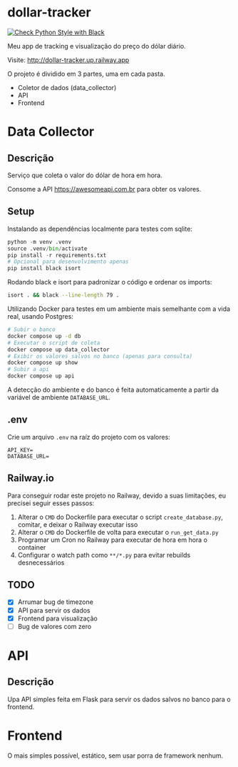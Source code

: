 # dollar-tracker

[![Check Python Style with Black](https://github.com/renanstn/dollar-tracker/actions/workflows/black-check.yml/badge.svg)](https://github.com/renanstn/dollar-tracker/actions/workflows/black-check.yml)

Meu app de tracking e visualização do preço do dólar diário.

Visite: http://dollar-tracker.up.railway.app

O projeto é dividido em 3 partes, uma em cada pasta.

- Coletor de dados (data_collector)
- API
- Frontend

# Data Collector

## Descrição

Serviço que coleta o valor do dólar de hora em hora.

Consome a API https://awesomeapi.com.br para obter os valores.

## Setup

Instalando as dependências localmente para testes com sqlite:

```py
python -m venv .venv
source .venv/bin/activate
pip install -r requirements.txt
# Opcional para desenvolvimento apenas
pip install black isort
```

Rodando black e isort para padronizar o código e ordenar os imports:

```sh
isort . && black --line-length 79 .
```

Utilizando Docker para testes em um ambiente mais semelhante com a vida real, usando Postgres:

```sh
# Subir o banco
docker compose up -d db
# Executar o script de coleta
docker compose up data_collector
# Exibir os valores salvos no banco (apenas para consulta)
docker compose up show
# Subir a api
docker compose up api
```

A detecção do ambiente e do banco é feita automaticamente a partir da variável de ambiente `DATABASE_URL`.

## .env

Crie um arquivo `.env` na raíz do projeto com os valores:

```
API_KEY=
DATABASE_URL=
```

## Railway.io

Para conseguir rodar este projeto no Railway, devido a suas limitações, eu precisei seguir esses passos:

1. Alterar o `CMD` do Dockerfile para executar o script `create_database.py`, comitar, e deixar o Railway executar isso
2. Alterar o `CMD` do Dockerfile de volta para executar o `run_get_data.py`
3. Programar um Cron no Railway para executar de hora em hora o container
4. Configurar o watch path como `**/*.py` para evitar rebuilds desnecessários

## TODO

- [x] Arrumar bug de timezone
- [x] API para servir os dados
- [x] Frontend para visualização
- [ ] Bug de valores com zero

# API

## Descrição

Upa API simples feita em Flask para servir os dados salvos no banco para o frontend.

# Frontend

O mais simples possível, estático, sem usar porra de framework nenhum.
